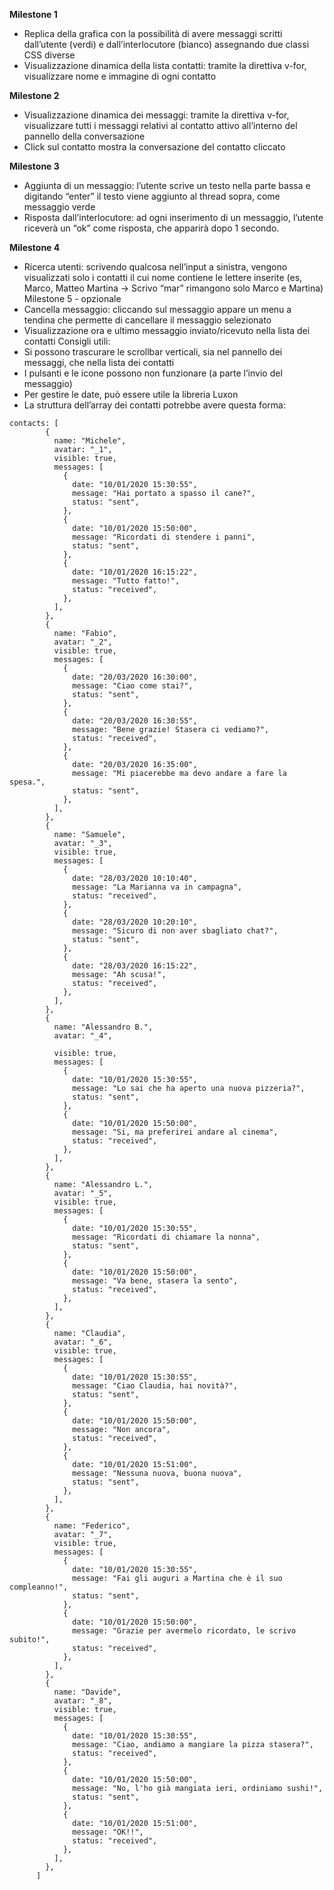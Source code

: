 **Milestone 1**
 - Replica della grafica con la possibilità di avere messaggi scritti dall’utente (verdi) e dall’interlocutore (bianco) assegnando due classi CSS diverse
 - Visualizzazione dinamica della lista contatti: tramite la direttiva v-for, visualizzare nome e immagine di ogni contatto

**Milestone 2**
 - Visualizzazione dinamica dei messaggi: tramite la direttiva v-for, visualizzare tutti i messaggi relativi al contatto attivo all’interno del pannello della conversazione
 - Click sul contatto mostra la conversazione del contatto cliccato

**Milestone 3**
 - Aggiunta di un messaggio: l’utente scrive un testo nella parte bassa e digitando
“enter” il testo viene aggiunto al thread sopra, come messaggio verde
 - Risposta dall’interlocutore: ad ogni inserimento di un messaggio, l’utente riceverà
un “ok” come risposta, che apparirà dopo 1 secondo.

**Milestone 4**
 - Ricerca utenti: scrivendo qualcosa nell’input a sinistra, vengono visualizzati solo i contatti il cui nome contiene le lettere inserite (es, Marco, Matteo Martina -> Scrivo “mar” rimangono solo Marco e Martina)
Milestone 5 - opzionale
 - Cancella messaggio: cliccando sul messaggio appare un menu a tendina che permette di cancellare il messaggio selezionato
 - Visualizzazione ora e ultimo messaggio inviato/ricevuto nella lista dei contatti
Consigli utili:
 - Si possono trascurare le scrollbar verticali, sia nel pannello dei messaggi, che nella lista dei contatti
 - I pulsanti e le icone possono non funzionare (a parte l’invio del messaggio)
 - Per gestire le date, può essere utile la libreria Luxon
 - La struttura dell’array dei contatti potrebbe avere questa forma:
```
contacts: [
        {
          name: "Michele",
          avatar: "_1",
          visible: true,
          messages: [
            {
              date: "10/01/2020 15:30:55",
              message: "Hai portato a spasso il cane?",
              status: "sent",
            },
            {
              date: "10/01/2020 15:50:00",
              message: "Ricordati di stendere i panni",
              status: "sent",
            },
            {
              date: "10/01/2020 16:15:22",
              message: "Tutto fatto!",
              status: "received",
            },
          ],
        },
        {
          name: "Fabio",
          avatar: "_2",
          visible: true,
          messages: [
            {
              date: "20/03/2020 16:30:00",
              message: "Ciao come stai?",
              status: "sent",
            },
            {
              date: "20/03/2020 16:30:55",
              message: "Bene grazie! Stasera ci vediamo?",
              status: "received",
            },
            {
              date: "20/03/2020 16:35:00",
              message: "Mi piacerebbe ma devo andare a fare la spesa.",
              status: "sent",
            },
          ],
        },
        {
          name: "Samuele",
          avatar: "_3",
          visible: true,
          messages: [
            {
              date: "28/03/2020 10:10:40",
              message: "La Marianna va in campagna",
              status: "received",
            },
            {
              date: "28/03/2020 10:20:10",
              message: "Sicuro di non aver sbagliato chat?",
              status: "sent",
            },
            {
              date: "28/03/2020 16:15:22",
              message: "Ah scusa!",
              status: "received",
            },
          ],
        },
        {
          name: "Alessandro B.",
          avatar: "_4",

          visible: true,
          messages: [
            {
              date: "10/01/2020 15:30:55",
              message: "Lo sai che ha aperto una nuova pizzeria?",
              status: "sent",
            },
            {
              date: "10/01/2020 15:50:00",
              message: "Si, ma preferirei andare al cinema",
              status: "received",
            },
          ],
        },
        {
          name: "Alessandro L.",
          avatar: "_5",
          visible: true,
          messages: [
            {
              date: "10/01/2020 15:30:55",
              message: "Ricordati di chiamare la nonna",
              status: "sent",
            },
            {
              date: "10/01/2020 15:50:00",
              message: "Va bene, stasera la sento",
              status: "received",
            },
          ],
        },
        {
          name: "Claudia",
          avatar: "_6",
          visible: true,
          messages: [
            {
              date: "10/01/2020 15:30:55",
              message: "Ciao Claudia, hai novità?",
              status: "sent",
            },
            {
              date: "10/01/2020 15:50:00",
              message: "Non ancora",
              status: "received",
            },
            {
              date: "10/01/2020 15:51:00",
              message: "Nessuna nuova, buona nuova",
              status: "sent",
            },
          ],
        },
        {
          name: "Federico",
          avatar: "_7",
          visible: true,
          messages: [
            {
              date: "10/01/2020 15:30:55",
              message: "Fai gli auguri a Martina che è il suo compleanno!",
              status: "sent",
            },
            {
              date: "10/01/2020 15:50:00",
              message: "Grazie per avermelo ricordato, le scrivo subito!",
              status: "received",
            },
          ],
        },
        {
          name: "Davide",
          avatar: "_8",
          visible: true,
          messages: [
            {
              date: "10/01/2020 15:30:55",
              message: "Ciao, andiamo a mangiare la pizza stasera?",
              status: "received",
            },
            {
              date: "10/01/2020 15:50:00",
              message: "No, l'ho già mangiata ieri, ordiniamo sushi!",
              status: "sent",
            },
            {
              date: "10/01/2020 15:51:00",
              message: "OK!!",
              status: "received",
            },
          ],
        },
      ]
```